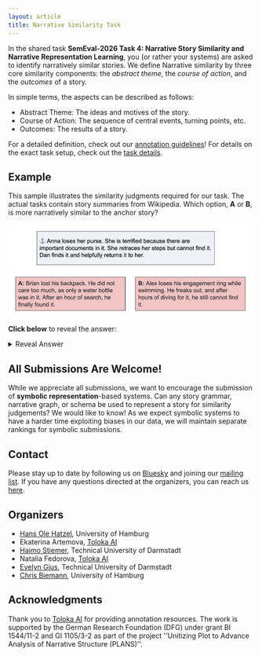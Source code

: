 ```yaml
---
layout: article
title: Narrative Similarity Task
---
```



In the shared task **SemEval-2026 Task 4: Narrative Story Similarity and Narrative Representation Learning**, you (or rather your systems) are asked to identify narratively similar stories.
We define Narrative similarity by three core similarity components: the *abstract theme*, the *course of action*, and the *outcomes* of a story.

In simple terms, the aspects can be described as follows:
- Abstract Theme: The ideas and motives of the story.
- Course of Action: The sequence of central events, turning points, etc.
- Outcomes: The results of a story.

For a detailed definition, check out our [annotation guidelines](static/narrative-similarity_annotation-guidelines.pdf)! For details on the exact task setup, check out the [task details](/task-details).


## Example
This sample illustrates the similarity judgments required for our task. The actual tasks contain story summaries from Wikipedia.
Which option, **A** or **B**, is more narratively similar to the anchor story?

![Example Task](img/sample.png)

**Click below** to reveal the answer:
<details>
  <summary>Reveal Answer</summary>
  In the above example, story A is considered more similar.
  A, B, and the anchor all tell the story of a lost item that is retrieved. In the case of A, it is found by a third party (as it is in the anchor), while in B it is not found at all.
</details>

## All Submissions Are Welcome!
While we appreciate all submissions, we want to encourage the submission of **symbolic representation**-based systems.
Can any story grammar, narrative graph, or schema be used to represent a story for similarity judgements? We would like to know!
As we expect symbolic systems to have a harder time exploiting biases in our data, we will maintain separate rankings for symbolic submissions.

## Contact
Please stay up to date by following us on [Bluesky](https://bsky.app/profile/narrativesimtask.bsky.social) and joining our [mailing list](https://groups.google.com/g/narrative-similarity-task).
If you have any questions directed at the organizers, you can reach us [here](mailto:narrative-similarity-task-organizers@googlegroups.com).

## Organizers
- [Hans Ole Hatzel](https://www.inf.uni-hamburg.de/en/inst/ab/lt/people/hans-ole-hatzel.html), University of Hamburg
- Ekaterina Artemova, [Toloka AI](https://toloka.ai/)
- [Haimo Stiemer](https://www.linglit.tu-darmstadt.de/institutlinglit/mitarbeitende/stiemer/stiemer.de.jsp), Technical University of Darmstadt
- Natalia Fedorova, [Toloka AI](https://toloka.ai/)
- [Evelyn Gius](https://www.linglit.tu-darmstadt.de/institutlinglit/mitarbeitende/gius/), Technical University of Darmstadt
- [Chris Biemann](https://www.inf.uni-hamburg.de/en/inst/ab/lt/people/chris-biemann.html), University of Hamburg

## Acknowledgments
Thank you to [Toloka AI](https://www.linkedin.com/company/toloka/) for providing annotation resources.
The work is supported by the German Research Foundation (DFG) under grant BI 1544/11-2 and GI 1105/3-2 as part of the project ''Unitizing Plot to Advance Analysis of Narrative Structure (PLANS)''. 
